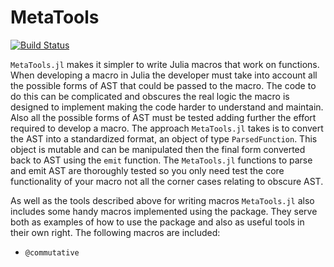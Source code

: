 # MetaTools

[![Build Status](https://travis-ci.org/burrowsa/MetaTools.jl.png?branch=master)](https://travis-ci.org/burrowsa/MetaTools.jl)

`MetaTools.jl` makes it simpler to write Julia macros that work on functions. When developing a macro in Julia the developer must take into account all the possible forms of AST that could be passed to the macro. The code to do this can be complicated and obscures the real logic the macro is designed to implement making the code harder to understand and maintain. Also all the possible forms of AST must be tested adding further the effort required to develop a macro. The approach `MetaTools.jl` takes is to convert the AST into a standardized format, an object of type `ParsedFunction`. This object is mutable and can be manipulated then the final form converted back to AST using the `emit` function. The `MetaTools.jl` functions to parse and emit AST are thoroughly tested so you only need test the core functionality of your macro not all the corner cases relating to obscure AST.

As well as the tools described above for writing macros `MetaTools.jl` also includes some handy macros implemented using the package. They serve both as examples of how to use the package and also as useful tools in their own right. The following macros are included:

 * `@commutative`